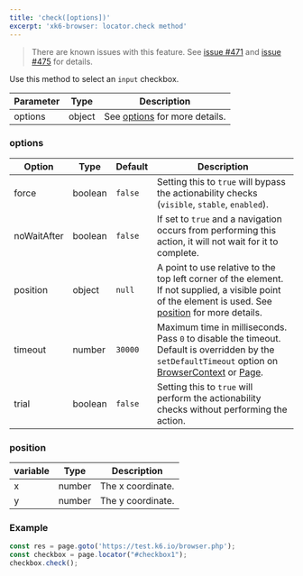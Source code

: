 ```yaml
---
title: 'check([options])'
excerpt: 'xk6-browser: locator.check method'
---
```


<Blockquote mod="warning">

There are known issues with this feature. See [issue #471](https://github.com/grafana/xk6-browser/issues/471) and [issue #475](https://github.com/grafana/xk6-browser/issues/475) for details.

</Blockquote>

Use this method to select an `input` checkbox.

| Parameter | Type   | Description                               |
| --------- | ------ | ----------------------------------------- |
| options   | object | See [options](#options) for more details. |

### options

<!-- vale off -->

| Option      | Type    | Default | Description                                                                                                                                                                                                                           |
|-------------|---------|---------|---------------------------------------------------------------------------------------------------------------------------------------------------------------------------------------------------------------------------------------|
| force       | boolean | `false` | Setting this to `true` will bypass the actionability checks (`visible`, `stable`, `enabled`).                                                                                                                                         |
| noWaitAfter | boolean | `false` | If set to `true` and a navigation occurs from performing this action, it will not wait for it to complete.                                                                                                                            |
| position    | object  | `null`  | A point to use relative to the top left corner of the element. If not supplied, a visible point of the element is used. See [position](#position) for more details.                                                                   |
| timeout     | number  | `30000` | Maximum time in milliseconds. Pass `0` to disable the timeout. Default is overridden by the `setDefaultTimeout` option on [BrowserContext](/javascript-api/xk6-browser/browsercontext/) or [Page](/javascript-api/xk6-browser/page/). |
| trial       | boolean | `false` | Setting this to `true` will perform the actionability checks without performing the action.                                                                                                                                           |

### position

| variable | Type   | Description       |
|----------|--------|-------------------|
| x        | number | The x coordinate. |
| y        | number | The y coordinate. |

### Example

<CodeGroup labels={[]}>

<!-- eslint-skip -->

```javascript
const res = page.goto('https://test.k6.io/browser.php');
const checkbox = page.locator("#checkbox1");
checkbox.check();
```

</CodeGroup>
